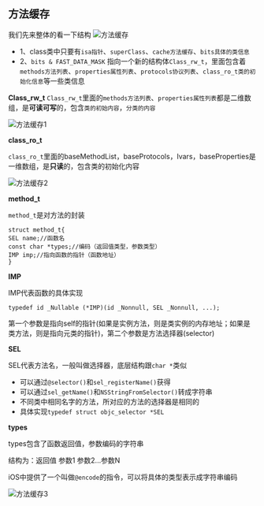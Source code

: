 ## 方法缓存

我们先来整体的看一下结构
![方法缓存](https://github.com/SunshineBrother/JHBlog/blob/master/iOS知识点/RunTime/方法缓存.png)

- 1、class类中只要有`isa指针`、`superClass`、`cache方法缓存`、`bits具体的类信息` 
- 2、`bits & FAST_DATA_MASK` 指向一个新的结构体`Class_rw_t`，里面包含着`methods方法列表`、`properties属性列表`、`protocols协议列表`、`class_ro_t类的初始化信息`等一些类信息


**Class_rw_t**
`Class_rw_t`里面的`methods方法列表`、`properties属性列表`都是二维数组，是**可读可写**的，包含`类的初始内容`，`分类的内容`

![方法缓存1](https://github.com/SunshineBrother/JHBlog/blob/master/iOS知识点/RunTime/方法缓存1.png)

**class_ro_t**

`class_ro_t`里面的baseMethodList，baseProtocols，Ivars，baseProperties是一维数组，是**只读**的，包含类的初始化内容

![方法缓存2](https://github.com/SunshineBrother/JHBlog/blob/master/iOS知识点/RunTime/方法缓存2.png)


**method_t**

`method_t`是对方法的封装
```
struct method_t{
SEL name;//函数名
const char *types;//编码（返回值类型，参数类型）
IMP imp;//指向函数的指针（函数地址）
}
```

**IMP**

IMP代表函数的具体实现
```
typedef id _Nullable (*IMP)(id _Nonnull, SEL _Nonnull, ...); 
```
第一个参数是指向self的指针(如果是实例方法，则是类实例的内存地址；如果是类方法，则是指向元类的指针)，第二个参数是方法选择器(selector)

**SEL**

SEL代表方法名，一般叫做选择器，底层结构跟`char *`类似
- 可以通过`@selector()`和`sel_registerName()`获得
- 可以通过`sel_getName()`和`NSStringFromSelector()`转成字符串
- 不同类中相同名字的方法，所对应的方法的选择器是相同的
- 具体实现`typedef struct objc_selector *SEL`

**types**

types包含了函数返回值，参数编码的字符串

结构为：返回值  参数1 参数2...参数N

iOS中提供了一个叫做`@encode`的指令，可以将具体的类型表示成字符串编码

![方法缓存3](https://github.com/SunshineBrother/JHBlog/blob/master/iOS知识点/RunTime/方法缓存3.png)





























